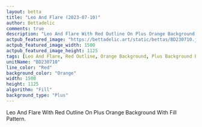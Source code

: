 ```yaml
---
layout: betta
title: "Leo And Flare (2023-07-10)"
author: Bettadelic
comments: true
description: "Leo And Flare With Red Outline On Plus Orange Background With Fill Pattern."
actpub_featured_image: "https://bettadelic.art/static/bettas/BD230710.jpg"
actpub_featured_image_width: 1500
actpub_featured_image_height: 1125
tags: [Leo And Flare, Red Outline, Orange Background, Plus Background Pattern, Fill Pattern, July 2023]
unitName: "BD230710"
line_color: "Red"
background_color: "Orange"
width: 1500
height: 1125
algorithm: "Fill"
background_type: "Plus"
---
```


Leo And Flare With Red Outline On Plus Orange Background With Fill Pattern.
